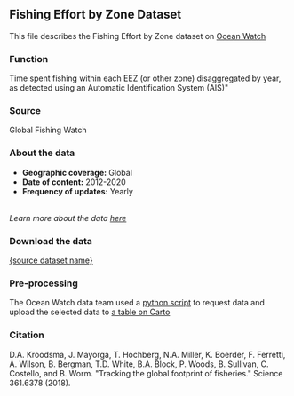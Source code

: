 ## Fishing Effort by Zone Dataset
This file describes the Fishing Effort by Zone dataset on [Ocean Watch](https://www.oceanwatchdata.org)

### Function
Time spent fishing within each EEZ (or other zone) disaggregated by year, as detected using an Automatic Identification System (AIS)"

### Source
Global Fishing Watch 

### About the data
- **Geographic coverage:** Global
- **Date of content:** 2012-2020
- **Frequency of updates:** Yearly

<br/>*Learn more about the data [here](https://globalfishingwatch.org/dataset-and-code-fishing-effort/)*

### Download the data
[{source dataset name}](https://globalfishingwatch.org/data-download/datasets/public-fishing-effort) 

### Pre-processing
The Ocean Watch data team used a [python script]({link-to-script}) to request data and upload the selected data to [a table on Carto](https://resourcewatch.carto.com/u/wri-rw/dataset/com_030d_fishing_effort_by_zone)

### Citation
D.A. Kroodsma, J. Mayorga, T. Hochberg, N.A. Miller, K. Boerder, F. Ferretti, A. Wilson, B. Bergman, T.D. White, B.A. Block, P. Woods, B. Sullivan, C. Costello, and B. Worm. "Tracking the global footprint of fisheries." Science 361.6378 (2018).